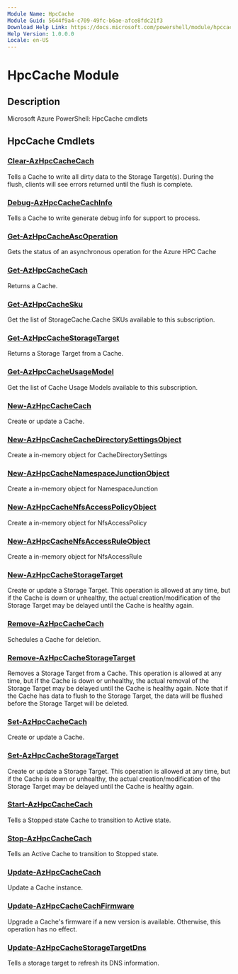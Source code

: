 ```yaml
---
Module Name: HpcCache
Module Guid: 5644f9a4-c709-49fc-b6ae-afce8fdc21f3
Download Help Link: https://docs.microsoft.com/powershell/module/hpccache
Help Version: 1.0.0.0
Locale: en-US
---
```


# HpcCache Module
## Description
Microsoft Azure PowerShell: HpcCache cmdlets

## HpcCache Cmdlets
### [Clear-AzHpcCacheCach](Clear-AzHpcCacheCach.md)
Tells a Cache to write all dirty data to the Storage Target(s).
During the flush, clients will see errors returned until the flush is complete.

### [Debug-AzHpcCacheCachInfo](Debug-AzHpcCacheCachInfo.md)
Tells a Cache to write generate debug info for support to process.

### [Get-AzHpcCacheAscOperation](Get-AzHpcCacheAscOperation.md)
Gets the status of an asynchronous operation for the Azure HPC Cache

### [Get-AzHpcCacheCach](Get-AzHpcCacheCach.md)
Returns a Cache.

### [Get-AzHpcCacheSku](Get-AzHpcCacheSku.md)
Get the list of StorageCache.Cache SKUs available to this subscription.

### [Get-AzHpcCacheStorageTarget](Get-AzHpcCacheStorageTarget.md)
Returns a Storage Target from a Cache.

### [Get-AzHpcCacheUsageModel](Get-AzHpcCacheUsageModel.md)
Get the list of Cache Usage Models available to this subscription.

### [New-AzHpcCacheCach](New-AzHpcCacheCach.md)
Create or update a Cache.

### [New-AzHpcCacheCacheDirectorySettingsObject](New-AzHpcCacheCacheDirectorySettingsObject.md)
Create a in-memory object for CacheDirectorySettings

### [New-AzHpcCacheNamespaceJunctionObject](New-AzHpcCacheNamespaceJunctionObject.md)
Create a in-memory object for NamespaceJunction

### [New-AzHpcCacheNfsAccessPolicyObject](New-AzHpcCacheNfsAccessPolicyObject.md)
Create a in-memory object for NfsAccessPolicy

### [New-AzHpcCacheNfsAccessRuleObject](New-AzHpcCacheNfsAccessRuleObject.md)
Create a in-memory object for NfsAccessRule

### [New-AzHpcCacheStorageTarget](New-AzHpcCacheStorageTarget.md)
Create or update a Storage Target.
This operation is allowed at any time, but if the Cache is down or unhealthy, the actual creation/modification of the Storage Target may be delayed until the Cache is healthy again.

### [Remove-AzHpcCacheCach](Remove-AzHpcCacheCach.md)
Schedules a Cache for deletion.

### [Remove-AzHpcCacheStorageTarget](Remove-AzHpcCacheStorageTarget.md)
Removes a Storage Target from a Cache.
This operation is allowed at any time, but if the Cache is down or unhealthy, the actual removal of the Storage Target may be delayed until the Cache is healthy again.
Note that if the Cache has data to flush to the Storage Target, the data will be flushed before the Storage Target will be deleted.

### [Set-AzHpcCacheCach](Set-AzHpcCacheCach.md)
Create or update a Cache.

### [Set-AzHpcCacheStorageTarget](Set-AzHpcCacheStorageTarget.md)
Create or update a Storage Target.
This operation is allowed at any time, but if the Cache is down or unhealthy, the actual creation/modification of the Storage Target may be delayed until the Cache is healthy again.

### [Start-AzHpcCacheCach](Start-AzHpcCacheCach.md)
Tells a Stopped state Cache to transition to Active state.

### [Stop-AzHpcCacheCach](Stop-AzHpcCacheCach.md)
Tells an Active Cache to transition to Stopped state.

### [Update-AzHpcCacheCach](Update-AzHpcCacheCach.md)
Update a Cache instance.

### [Update-AzHpcCacheCachFirmware](Update-AzHpcCacheCachFirmware.md)
Upgrade a Cache's firmware if a new version is available.
Otherwise, this operation has no effect.

### [Update-AzHpcCacheStorageTargetDns](Update-AzHpcCacheStorageTargetDns.md)
Tells a storage target to refresh its DNS information.

